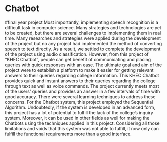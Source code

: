 # Chatbot
#final year project
Most importantly, implementing speech recognition is a difficult task in computer science. Many strategies and technologies are yet to be created, but there are several challenges to implementing them in real time. Many researches and strategies were applied during the development of the project but no any project had implemented the method of converting speech to text directly. As a result, we settled to complete the development of the project using audio classification. However, from this project of “KHEC Chatbot”, people can get benefit of communicating and placing queries with quick responses with an ease. The ultimate goal and aim of the project were to establish a platform to make it easier for getting relevant answers to their queries regarding college information. This KHEC Chatbot provides quick and instant answers to their queries regarding the college through text as well as voice commands. The project currently meets most of the users' queries and provides an answer in a few intervals of time with good accuracy.
There were several learning techniques to address these concerns. For the Chatbot system, this project employed the Sequential Algorithm. Undoubtedly, if the system is developed in an advanced form, this project has a lot of potential to fulfill the lack of the college’s inquiry system. Moreover, it can be used in other fields as well for making the Chatbots using the techniques applied in this project. Considering all those limitations and voids that this system was not able to fulfill, it now only can fulfill the functional requirements more than a good interface. 
